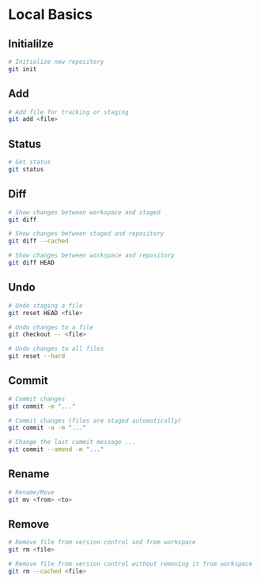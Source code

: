 
# Local Basics

## Initialilze
```sh
# Initialize new repository
git init
```

## Add
```sh
# Add file for tracking or staging
git add <file>
```

## Status
```sh
# Get status
git status
```

## Diff
```sh
# Show changes between workspace and staged
git diff

# Show changes between staged and repository
git diff --cached

# Show changes between workspace and repository
git diff HEAD
```

## Undo
```sh
# Undo staging a file
git reset HEAD <file>

# Undo changes to a file
git checkout -- <file>

# Undo changes to all files
git reset --hard
```

## Commit
```sh
# Commit changes
git commit -m "..."

# Commit changes (files are staged automatically)
git commit -a -m "..."

# Change the last commit message ...
git commit --amend -m "..."
```

## Rename
```sh
# Rename/Move
git mv <from> <to>
```

## Remove
```sh
# Remove file from version control and from workspace
git rm <file>

# Remove file from version control without removing it from workspace
git rm --cached <file>
```
